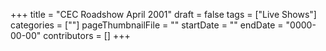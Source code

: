 +++
title = "CEC Roadshow April 2001"
draft = false
tags = ["Live Shows"]
categories = [""]
pageThumbnailFile = ""
startDate = ""
endDate = "0000-00-00"
contributors = []
+++
